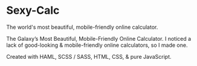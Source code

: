 # Sexy-Calc
The world's most beautiful, mobile-friendly online calculator. 

The Galaxy’s Most Beautiful, Mobile-Friendly Online Calculator. I noticed a lack of good-looking & mobile-friendly online calculators, so I made one. 

Created with HAML, SCSS / SASS, HTML, CSS, & pure JavaScript. 

